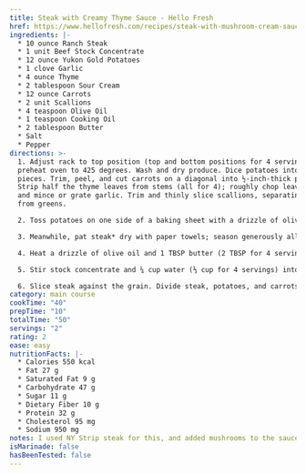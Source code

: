 ```yaml
---
title: Steak with Creamy Thyme Sauce - Hello Fresh
href: https://www.hellofresh.com/recipes/steak-with-mushroom-cream-sauce-61795c789bf9e416b602e764
ingredients: |-
  * 10 ounce Ranch Steak
  * 1 unit Beef Stock Concentrate
  * 12 ounce Yukon Gold Potatoes
  * 1 clove Garlic
  * 4 ounce Thyme
  * 2 tablespoon Sour Cream
  * 12 ounce Carrots
  * 2 unit Scallions
  * 4 teaspoon Olive Oil
  * 1 teaspoon Cooking Oil
  * 2 tablespoon Butter
  * Salt
  * Pepper
directions: >-
  1. Adjust rack to top position (top and bottom positions for 4 servings) and
  preheat oven to 425 degrees. Wash and dry produce. Dice potatoes into ½-inch
  pieces. Trim, peel, and cut carrots on a diagonal into ½-inch-thick pieces.
  Strip half the thyme leaves from stems (all for 4); roughly chop leaves. Peel
  and mince or grate garlic. Trim and thinly slice scallions, separating whites
  from greens.

  2. Toss potatoes on one side of a baking sheet with a drizzle of olive oil; season generously with salt and pepper. Toss carrots on empty side with a drizzle of olive oil; season with salt and pepper. (For 4 servings, divide between 2 sheets; roast potatoes on top rack and carrots on bottom rack.) Roast on top rack until golden brown and crispy, 20-25 minutes.

  3. Meanwhile, pat steak* dry with paper towels; season generously all over with salt and pepper. Heat a drizzle of oil in a large pan over medium-high heat. Add steak and cook to desired doneness, 4-7 minutes per side. Turn off heat; transfer to a cutting board to rest. Wipe out pan.

  4. Heat a drizzle of olive oil and 1 TBSP butter (2 TBSP for 4 servings) in same pan over medium-high heat. Add chopped thyme, garlic, and scallion whites; cook until fragrant, 30 seconds.

  5. Stir stock concentrate and ¼ cup water (⅓ cup for 4 servings) into pan with aromatics. Bring to a simmer, then stir in any resting juices from steak; cook until slightly thickened, 1-2 minutes. Remove pan from heat. Stir in sour cream until smooth. Season with salt and pepper.

  6. Slice steak against the grain. Divide steak, potatoes, and carrots between plates. Spoon sauce over steak. Garnish with scallion greens and serve.
category: main course
cookTime: "40"
prepTime: "10"
totalTime: "50"
servings: "2"
rating: 2
ease: easy
nutritionFacts: |-
  * Calories 550 kcal
  * Fat 27 g
  * Saturated Fat 9 g
  * Carbohydrate 47 g
  * Sugar 11 g
  * Dietary Fiber 10 g
  * Protein 32 g
  * Cholesterol 95 mg
  * Sodium 950 mg
notes: I used NY Strip steak for this, and added mushrooms to the sauce.
isMarinade: false
hasBeenTested: false
---
```

